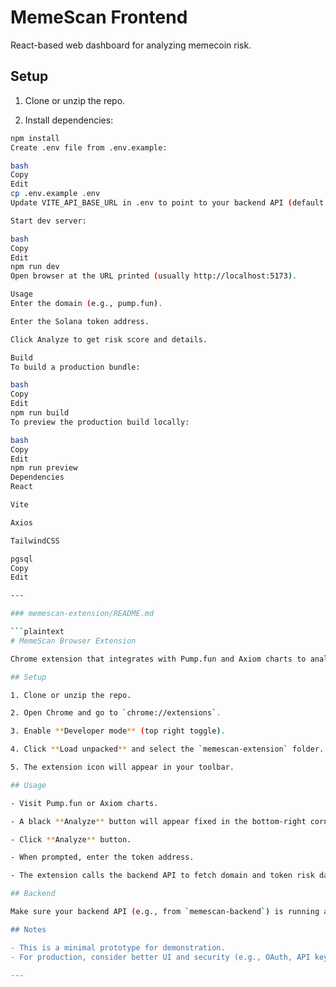 # MemeScan Frontend

React-based web dashboard for analyzing memecoin risk.

## Setup

1. Clone or unzip the repo.

2. Install dependencies:

```bash
npm install
Create .env file from .env.example:

bash
Copy
Edit
cp .env.example .env
Update VITE_API_BASE_URL in .env to point to your backend API (default: http://localhost:4000/api).

Start dev server:

bash
Copy
Edit
npm run dev
Open browser at the URL printed (usually http://localhost:5173).

Usage
Enter the domain (e.g., pump.fun).

Enter the Solana token address.

Click Analyze to get risk score and details.

Build
To build a production bundle:

bash
Copy
Edit
npm run build
To preview the production build locally:

bash
Copy
Edit
npm run preview
Dependencies
React

Vite

Axios

TailwindCSS

pgsql
Copy
Edit

---

### memescan-extension/README.md

```plaintext
# MemeScan Browser Extension

Chrome extension that integrates with Pump.fun and Axiom charts to analyze memecoin risks.

## Setup

1. Clone or unzip the repo.

2. Open Chrome and go to `chrome://extensions`.

3. Enable **Developer mode** (top right toggle).

4. Click **Load unpacked** and select the `memescan-extension` folder.

5. The extension icon will appear in your toolbar.

## Usage

- Visit Pump.fun or Axiom charts.

- A black **Analyze** button will appear fixed in the bottom-right corner.

- Click **Analyze** button.

- When prompted, enter the token address.

- The extension calls the backend API to fetch domain and token risk data and shows an alert with the risk level.

## Backend

Make sure your backend API (e.g., from `memescan-backend`) is running and accessible at the URL defined in the extension's `manifest.json` host permissions (default: `http://localhost:4000`).

## Notes

- This is a minimal prototype for demonstration.
- For production, consider better UI and security (e.g., OAuth, API keys).

---
